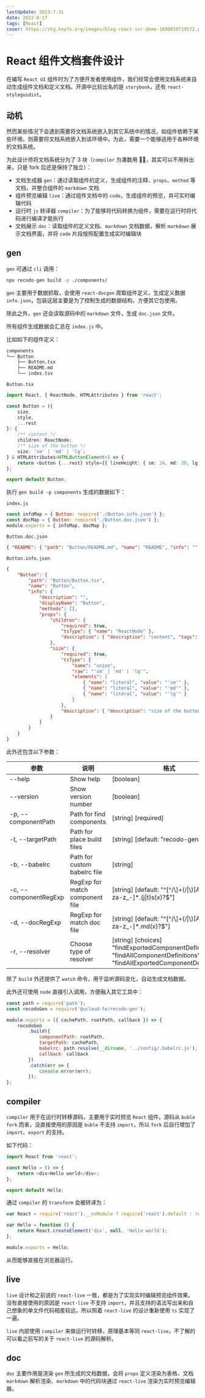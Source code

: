 ```yaml
---
lastUpdate: 2023-7-31
date: 2022-8-17
tags: [React]
cover: https://stg.heyfe.org/images/blog-react-isr-demo-1690810719572.png
---
```


# React 组件文档套件设计

在编写 `React UI` 组件时为了方便开发者使用组件，我们经常会使用文档系统来自动生成组件文档和定义文档。开源中比较出名的是 `storybook`，还有 `react-styleguidist`。

## 动机

然而某些情况下会遇到需要将文档系统嵌入到其它系统中的情况，如组件依赖于某些环境，则需要将文档系统嵌入到该环境中。为此，需要一个能够适用于各种环境的文档系统。

为此设计师将文档系统分为了 3 块（`compiler` 为凑数用 🤦‍♂️，其实可以不用拆出来，只是 fork 后还是保持了独立）：

-   文档生成器 `gen`：通过读取组件的定义，生成组件的注释、`props`、`method` 等文档，并整合组件的 `markdown` 文档
-   组件预览编辑 `live`：通过组件文档中的 `code`，生成组件的预览，并可实时编辑代码
-   运行时 `js` 转译器 `compiler`：为了能够将代码转换为组件，需要在运行时将代码进行编译才能执行
-   文档展示 `doc`：读取组件的定义文档、`markdown` 文档数据，解析 `markdown` 展示文档界面，并将 `code` 片段按照配置生成实时编辑块

## gen

`gen` 可通过 `cli` 调用：

```sh
npx recodo-gen build -p ./components/
```

`gen` 主要用于数据抓取，会使用 `react-docgen` 爬取组件定义，生成定义数据 `info.json`，包装这层主要是为了控制生成的数据结构，方便其它包使用。

除此之外，`gen` 还会读取源码中的 `markdown` 文件，生成 `doc.json` 文件。

所有组件生成数据会汇总在 `index.js` 中。

比如如下的组件定义：

```sh
components
└── Button
    ├── Button.tsx
    ├── README.md
    └── index.tsx
```

`Button.tsx`

```ts
import React, { ReactNode, HTMLAttributes } from 'react';

const Button = ({
    size,
    style,
    ...rest
}: {
    /** content */
    children: ReactNode;
    /** size of the button */
    size: 'sm' | 'md' | 'lg';
} & HTMLAttributes<HTMLButtonElement>) => {
    return <button {...rest} style={{ lineHeight: { sm: 24, md: 30, lg: 36 }[size] + 'px', ...style }} />;
};

export default Button;
```

执行 `gen build -p components` 生成的数据如下：

`index.js`

```js
const infoMap = { Button: require('./Button.info.json') };
const docMap = { Button: require('./Button.doc.json') };
module.exports = { infoMap, docMap };
```

`Button.doc.json`

```json
{ "README": { "path": "Button/README.md", "name": "README", "info": "" } }
```

`Button.info.json`

```json
{
    "Button": {
        "path": "Button/Button.tsx",
        "name": "Button",
        "info": {
            "description": "",
            "displayName": "Button",
            "methods": [],
            "props": {
                "children": {
                    "required": true,
                    "tsType": { "name": "ReactNode" },
                    "description": { "description": "content", "tags": [] }
                },
                "size": {
                    "required": true,
                    "tsType": {
                        "name": "union",
                        "raw": "'sm' | 'md' | 'lg'",
                        "elements": [
                            { "name": "literal", "value": "'sm'" },
                            { "name": "literal", "value": "'md'" },
                            { "name": "literal", "value": "'lg'" }
                        ]
                    },
                    "description": { "description": "size of the button", "tags": [] }
                }
            }
        }
    }
}
```

此外还包含以下参数：

| 参数 | 说明 | 格式 |
| --- | --- | --- |
| --help | Show help | [boolean] |
| --version | Show version number | [boolean] |
| -p, --componentPath | Path for find components | [string] [required] |
| -t, --targetPath | Path for place build files | [string] [default: "recodo-gen-output"] |
| -b, --babelrc | Path for custom babelrc file | [string] |
| -c, --componentRegExp | RegExp for match component file | [string] [default: "^[^/\\]+(\/\|\\)[A-Z][a-za-z_-]\*.(j\|t)s(x)?$"] |
| -d, --docRegExp | RegExp for match doc file | [string] [default: "^[^/\\]+(\/\|\\)[A-Z][a-za-z_-]\*.md(x)?$"] |
| -r, --resolver | Choose type of resolver | [string] [choices] "findExportedComponentDefinition", "findAllComponentDefinitions", "findAllExportedComponentDefinitions" |

除了 `build` 外还提供了 `watch` 命令，用于监听源码变化，自动生成文档数据。

此外还可使用 `node` 直接引入调用，方便融入其它工具中：

```js
const path = require('path');
const recodoGen = require('@ucloud-fe/recodo-gen');

module.exports = ({ cachePath, rootPath, callback }) => {
    recodoGen
        .build({
            componentPath: rootPath,
            targetPath: cachePath,
            babelrc: path.resolve(__dirname, '../config/.babelrc.js'),
            callback: callback
        })
        .catch(err => {
            console.error(err);
        });
};
```

## compiler

`compiler` 用于在运行时转移源码，主要用于实时预览 `React` 组件。源码从 `buble fork` 而来，没直接使用的原因是 `buble` 不支持 `import`，所以 `fork` 后自行增加了 `import`、`export` 的支持。

如下代码：

```js
import React from 'react';

const Hello = () => {
    return <div>Hello world</div>;
};

export default Hello;
```

通过 `compiler` 的 `transform` 会被转译为：

```js
var React = require('react').__esModule ? require('react').default : require('react');

var Hello = function () {
    return React.createElement('div', null, 'Hello world');
};

module.exports = Hello;
```

从而能够直接在浏览器运行。

## live

`live` 设计和之前说的 `react-live` 一致，都是为了实现实时编辑预览组件效果。没有直接使用的原因是 `react-live` 不支持 `import`，并且支持的语法写出来和自己想象的单文件代码相差较远，所以照着 `react-live` 的设计重新使用 `ts` 实现了一遍。

`live` 内部使用 `compiler` 来做运行时转移，原理基本等同 `react-live`，不了解的可以看之前写的关于 `react-live` 的源码解析。

## doc

`doc` 主要作用是渲染 `gen` 所生成的文档数据，会将 `props` 定义渲染为表格、文档 `markdown` 解析渲染、`markdown` 中的代码块通过 `react-live` 渲染为实时预览编辑器。
